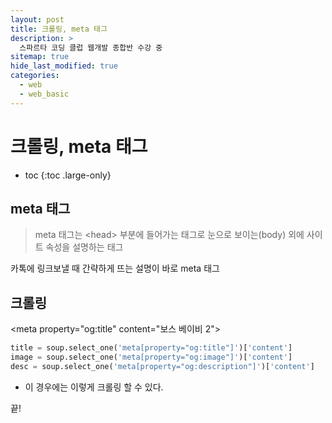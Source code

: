 ```yaml
---
layout: post
title: 크롤링, meta 태그
description: >
  스파르타 코딩 클럽 웹개발 종합반 수강 중
sitemap: true
hide_last_modified: true
categories:
  - web
  - web_basic
---
```


# 크롤링, meta 태그

* toc
{:toc .large-only}

## meta 태그

> meta 태그는 \<head> 부분에 들어가는 태그로 눈으로 보이는(body) 외에 사이트 속성을 설명하는 태그

카톡에 링크보낼 때 간략하게 뜨는 설명이 바로 meta 태그


## 크롤링

\<meta property="og:title" content="보스 베이비 2">

```py
title = soup.select_one('meta[property="og:title"]')['content']
image = soup.select_one('meta[property="og:image"]')['content']
desc = soup.select_one('meta[property="og:description"]')['content']
```

- 이 경우에는 이렇게 크롤링 할 수 있다.

끝!